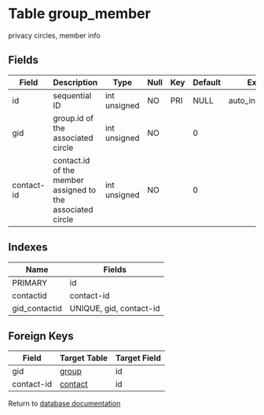 Table group_member
===========

privacy circles, member info

Fields
------

| Field      | Description                                                | Type         | Null | Key | Default | Extra          |
| ---------- | ---------------------------------------------------------- | ------------ | ---- | --- | ------- | -------------- |
| id         | sequential ID                                              | int unsigned | NO   | PRI | NULL    | auto_increment |
| gid        | group.id of the associated circle                          | int unsigned | NO   |     | 0       |                |
| contact-id | contact.id of the member assigned to the associated circle | int unsigned | NO   |     | 0       |                |

Indexes
------------

| Name          | Fields                  |
| ------------- | ----------------------- |
| PRIMARY       | id                      |
| contactid     | contact-id              |
| gid_contactid | UNIQUE, gid, contact-id |

Foreign Keys
------------

| Field | Target Table | Target Field |
|-------|--------------|--------------|
| gid | [group](help/database/db_group) | id |
| contact-id | [contact](help/database/db_contact) | id |

Return to [database documentation](help/database)
